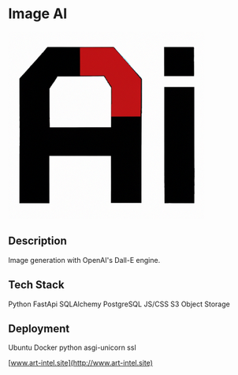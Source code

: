 # Image AI
![Screenshot](https://github.com/ferbcn/FastApi-DallE/blob/main/app/static/images/ai_logo.png?raw=true)

## Description
Image generation with OpenAI's Dall-E engine.

## Tech Stack
Python 
FastApi
SQLAlchemy 
PostgreSQL
JS/CSS
S3 Object Storage

## Deployment
Ubuntu 
Docker
python
asgi-unicorn
ssl


[www.art-intel.site](http://www.art-intel.site)